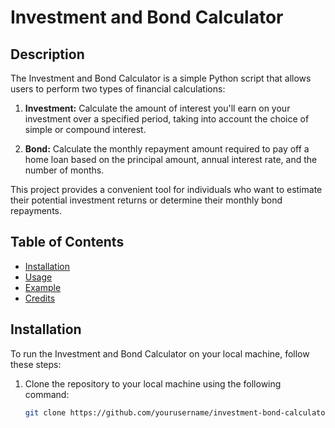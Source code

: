 # Investment and Bond Calculator

## Description

The Investment and Bond Calculator is a simple Python script that allows users to perform two types of financial calculations:

1. **Investment:** Calculate the amount of interest you'll earn on your investment over a specified period, taking into account the choice of simple or compound interest.

2. **Bond:** Calculate the monthly repayment amount required to pay off a home loan based on the principal amount, annual interest rate, and the number of months.

This project provides a convenient tool for individuals who want to estimate their potential investment returns or determine their monthly bond repayments.

## Table of Contents

- [Installation](#installation)
- [Usage](#usage)
- [Example](#example)
- [Credits](#credits)

## Installation

To run the Investment and Bond Calculator on your local machine, follow these steps:

1. Clone the repository to your local machine using the following command:

   ```bash
   git clone https://github.com/yourusername/investment-bond-calculator.git
